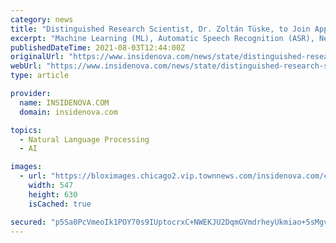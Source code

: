 ```yaml
---
category: news
title: "Distinguished Research Scientist, Dr. Zoltán Tüske, to Join AppTek and Drive New Innovations in Automatic Speech Recognition"
excerpt: "Machine Learning (ML), Automatic Speech Recognition (ASR), Neural Machine Translation (NMT), Text-to-Speech (TTS) and Natural Language"
publishedDateTime: 2021-08-03T12:44:00Z
originalUrl: "https://www.insidenova.com/news/state/distinguished-research-scientist-dr-zolt-n-t-ske-to-join-apptek-and-drive-new-innovations/article_44851ce0-0da1-5da0-afc8-92e2089b958c.html"
webUrl: "https://www.insidenova.com/news/state/distinguished-research-scientist-dr-zolt-n-t-ske-to-join-apptek-and-drive-new-innovations/article_44851ce0-0da1-5da0-afc8-92e2089b958c.html"
type: article

provider:
  name: INSIDENOVA.COM
  domain: insidenova.com

topics:
  - Natural Language Processing
  - AI

images:
  - url: "https://bloximages.chicago2.vip.townnews.com/insidenova.com/content/tncms/assets/v3/editorial/8/e5/8e554a14-7cbd-5d7b-9761-a9356555bc0f/61093f15b3634.image.jpg?resize=547%2C630"
    width: 547
    height: 630
    isCached: true

secured: "p5Sa0PcVmeoIk1POY70s9IUptocrxC+NWEKJU2DqmGVmdrheyUkmiao+5sMgv2wPrcGDsWNp983HfoEmyzaoGGZw2ve7/ZaGFfDyiClwTeBBN4l2noNjCvqo4mWkAVNIrsauFE9u+zyCX+1IAIqgwQ2E3MoSk+0S1lIaWgVyqftV2zspUw6tZyI9Yw/lC0rMWWHkMp61SsQ809U4PflmPpg6ane7pNORIg0/I7jDnXFikE2JHik6IwhX/PzUcHoelqmqItnCFBR7bZfpvvHWCqJ27+J4gL5qeQc8MyJ/eXkLehy0pkWDtbqBTlpcUSez3ntka/zdf2/ImfMl6R9MAx/as1EnPaFnjrglOQ+UsPk=;6TDVvkRy1VqTv2rAQZSMUw=="
---
```


